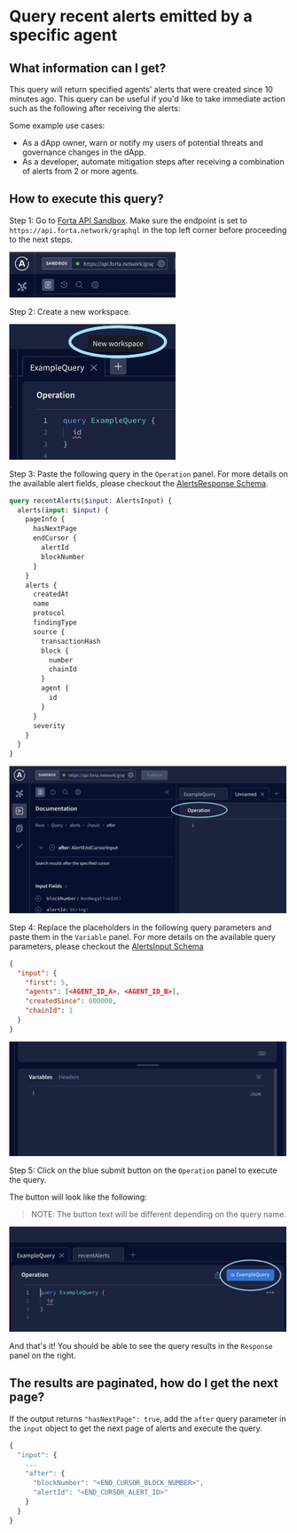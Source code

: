 # Query recent alerts emitted by a specific agent

## What information can I get?

This query will return specified agents' alerts that were created since 10 minutes ago. This query can be useful if you'd like to take immediate action such as the following after receiving the alerts:

Some example use cases:
* As a dApp owner, warn or notify my users of potential threats and governance changes in the dApp.
* As a developer, automate mitigation steps after receiving a combination of alerts from 2 or more agents.

## How to execute this query?

Step 1: Go to [Forta API Sandbox](https://studio.apollographql.com/sandbox?endpoint=https%3A%2F%2Fapi.forta.network%2Fgraphql). Make sure the endpoint is set to `https://api.forta.network/graphql` in the top left corner before proceeding to the next steps.
<p align="left">
  <img src="screenshots/sandbox_endpoint.png" alt="Sandbox Endpoint Screenshot" width="300"/>
</p>

Step 2: Create a new workspace.
<p align="left">
  <img src="screenshots/new_workspace.png" alt="New Workspace Screenshot" width="300"/>
</p>

Step 3: Paste the following query in the `Operation` panel. For more details on the available alert fields, please checkout the [AlertsResponse Schema](https://studio.apollographql.com/sandbox/schema/reference/objects/AlertsResponse).

```graphql
query recentAlerts($input: AlertsInput) {
  alerts(input: $input) {
    pageInfo {
      hasNextPage
      endCursor {
        alertId
        blockNumber
      }
    }
    alerts {
      createdAt
      name
      protocol
      findingType
      source {
        transactionHash
        block {
          number
          chainId
        }
        agent {
          id
        }
      }
      severity
    }
  }
}
```

<p align="left">
  <img src="screenshots/operation_panel.png" alt="Operation Panel Screenshot" width="500"/>
</p>

Step 4: Replace the placeholders in the following query parameters and paste them in the `Variable` panel. For more details on the available query parameters, please checkout the [AlertsInput Schema](https://studio.apollographql.com/sandbox/schema/reference/inputs/AlertsInput)
```json
{
  "input": {
    "first": 5,
    "agents": [<AGENT_ID_A>, <AGENT_ID_B>],
    "createdSince": 600000,
    "chainId": 1
  }
}
```

<p align="left">
  <img src="screenshots/variable_panel.png" alt="Variable Panel Screenshot" width="500"/>
</p>

Step 5: Click on the blue submit button on the `Operation` panel to execute the query.

The button will look like the following:

> NOTE: The button text will be different depending on the query name.

<p align="left">
  <img src="screenshots/query_submit_button.png" alt="Query Submit Button Screenshot" width="500"/>
</p>

And that's it! You should be able to see the query results in the `Response` panel on the right.

## The results are paginated, how do I get the next page?

If the output returns `"hasNextPage": true`, add the `after` query parameter in the `input` object to get the next page of alerts and execute the query.

```javascript
{
  "input": {
    ...
    "after": {
      "blockNumber": "<END_CURSOR_BLOCK_NUMBER>",
      "alertId": "<END_CURSOR_ALERT_ID>"
    }
  }
}
```


